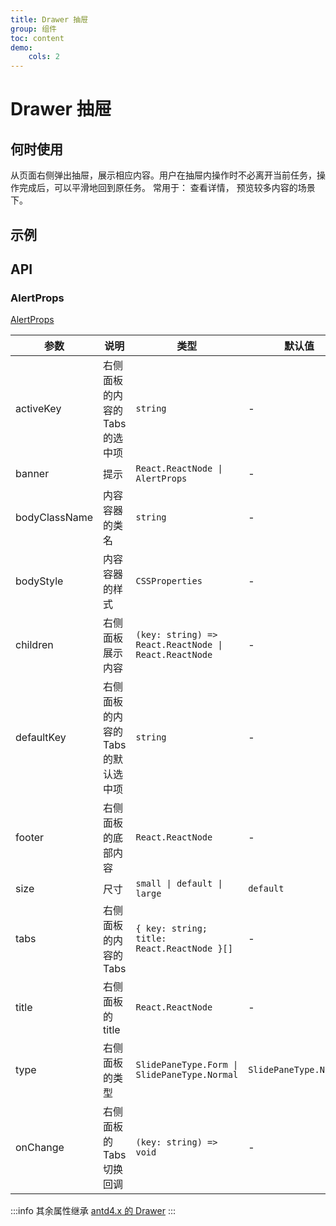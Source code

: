 ```yaml
---
title: Drawer 抽屉
group: 组件
toc: content
demo:
    cols: 2
---
```


# Drawer 抽屉

## 何时使用

从页面右侧弹出抽屉，展示相应内容。用户在抽屉内操作时不必离开当前任务，操作完成后，可以平滑地回到原任务。
常用于： 查看详情， 预览较多内容的场景下。

## 示例

<code src="./demos/basic.tsx" title="基础使用"></code>
<code src="./demos/basic_type.tsx" title="两种类型的 SlidePane" description="表单类型默认展示`mask`切不可点击关闭，且不可配置；正常类型默认不展示`mask`，`mask | maskClosable`可以配置"></code>
<code src="./demos/basicSize.tsx" title="尺寸"></code>
<code src="./demos/basic_top.tsx" title="抽屉距顶部高度"></code>
<code src="./demos/customTitle.tsx" title="自定义 Title"></code>
<code src="./demos/tabs.tsx" title="展示 tabs"></code>
<code src="./demos/tabsControl.tsx" title="展示 tabs 且 tabs 受控"></code>
<code src="./demos/footer.tsx" title="展示 footer"></code>
<code src="./demos/basicBanner.tsx" title="支持 banner"></code>
<code src="./demos/basicBannerProps.tsx" title="支持传 banner 的 Props 属性"></code>
<code src="./demos/basic_two.tsx" title="二级弹窗"></code>

## API

### AlertProps

[AlertProps](https://4x-ant-design.antgroup.com/components/alert-cn/#API)

| 参数          | 说明                               | 类型                                                  | 默认值                 |
| ------------- | ---------------------------------- | ----------------------------------------------------- | ---------------------- |
| activeKey     | 右侧面板的内容的 Tabs 的选中项     | `string`                                              | -                      |
| banner        | 提示                               | `React.ReactNode \| AlertProps`                       | -                      |
| bodyClassName | 内容容器的类名                     | `string`                                              | -                      |
| bodyStyle     | 内容容器的样式                     | `CSSProperties`                                       | -                      |
| children      | 右侧面板展示内容                   | `(key: string) => React.ReactNode \| React.ReactNode` | -                      |
| defaultKey    | 右侧面板的内容的 Tabs 的默认选中项 | `string`                                              | -                      |
| footer        | 右侧面板的底部内容                 | `React.ReactNode`                                     | -                      |
| size          | 尺寸                               | `small \| default \| large`                           | `default`              |
| tabs          | 右侧面板的内容的 Tabs              | `{ key: string; title: React.ReactNode }[]`           | -                      |
| title         | 右侧面板的 title                   | `React.ReactNode`                                     | -                      |
| type          | 右侧面板的类型                     | `SlidePaneType.Form \| SlidePaneType.Normal`          | `SlidePaneType.Normal` |
| onChange      | 右侧面板的 Tabs 切换回调           | `(key: string) => void`                               | -                      |

:::info
其余属性继承 [antd4.x 的 Drawer](https://4x.ant.design/components/drawer-cn/#API)
:::
